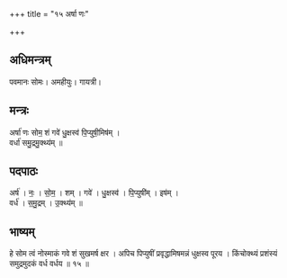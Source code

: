 +++
title = "१५ अर्षा णः"

+++
## अधिमन्त्रम्
पवमानः सोमः। अमहीयुः। गायत्री।

## मन्त्रः
अर्षा॑ णः सोम॒ शं गवे॑ धु॒क्षस्व॑ पि॒प्युषी॒मिष॑म् ।  
वर्धा॑ समु॒द्रमु॒क्थ्य॑म् ॥

## पदपाठः
अर्ष॑ । नः॒ । सो॒म॒ । शम् । गवे॑ । धु॒क्षस्व॑ । पि॒प्युषी॑म् । इष॑म् ।  
वर्ध॑ । स॒मु॒द्रम् । उ॒क्थ्य॑म् ॥

## भाष्यम्
हे सोम त्वं नोस्माकं गवे शं सुखमर्ष क्षर । अपिच पिप्युषीं प्रवृद्धामिषमन्नं धुक्षस्व पूरय । किंचोक्थ्यं प्रशंस्यं समुद्रमुदकं वर्ध वर्धय ॥ १५ ॥